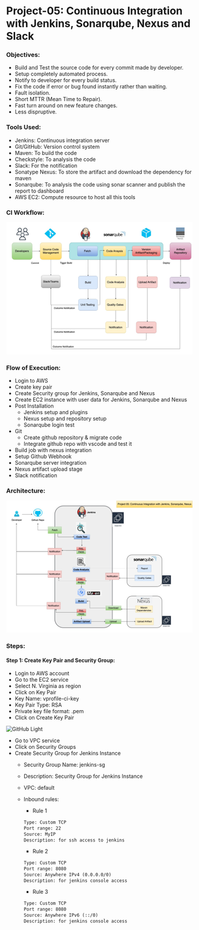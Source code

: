 # Project-05: Continuous Integration with Jenkins, Sonarqube, Nexus and Slack

### Objectives:

- Build and Test the source code for every commit made by developer. 
- Setup completely automated process.
- Notify to developer for every build status.
- Fix the code if error or bug found instantly rather than waiting.
- Fault isolation.
- Short MTTR (Mean Time to Repair).
- Fast turn around on new feature changes.
- Less dispruptive.

### Tools Used:

- Jenkins: Continuous integration server
- Git/GitHub: Version control system
- Maven: To build the code 
- Checkstyle: To analysis the code
- Slack: For the notification
- Sonatype Nexus: To store the artifact and download the dependency for maven 
- Sonarqube: To analysis the code using sonar scanner and publish the report to dashboard
- AWS EC2: Compute resource to host all this tools


### CI Workflow:

![GitHub Light](./snaps/ci_workflow_updated.jpg)

### Flow of Execution:

- Login to AWS
- Create key pair
- Create Security group for Jenkins, Sonarqube and Nexus
- Create EC2 instance with user data for Jenkins, Sonarqube and Nexus
- Post Installation
  - Jenkins setup and plugins
  - Nexus setup and repository setup 
  - Sonarqube login test
- Git
  - Create github repository & migrate code 
  - Integrate github repo with vscode and test it
- Build job with nexus integration 
- Setup Github Webhook
- Sonarqube server integration
- Nexus artifact upload stage
- Slack notification


### Architecture:

![GitHub Light](./snaps/pro-05-ci-architecture_updated.jpg)


### Steps:

#### Step 1: Create Key Pair and Security Group:

- Login to AWS account
- Go to the EC2 service
- Select N. Virginia as region
- Click on Key Pair
- Key Name: vprofile-ci-key
- Key Pair Type: RSA
- Private key file format: .pem 
- Click on Create Key Pair

![GitHub Light](./snaps/<>.jpg)

- Go to VPC service
- Click on Security Groups
- Create Security Group for Jenkins Instance
  - Security Group Name: jenkins-sg
  - Description: Security Group for Jenkins Instance
  - VPC: default 
  - Inbound rules: 
    - Rule 1
    ```
    Type: Custom TCP 
    Port range: 22
    Source: MyIP
    Description: for ssh access to jenkins 
    ```

    - Rule 2
    ```
    Type: Custom TCP 
    Port range: 8080
    Source: Anywhere IPv4 (0.0.0.0/0)
    Description: for jenkins console access 
    ```

    - Rule 3
    ```
    Type: Custom TCP 
    Port range: 8080
    Source: Anywhere IPv6 (::/0)
    Description: for jenkins console access
    ```